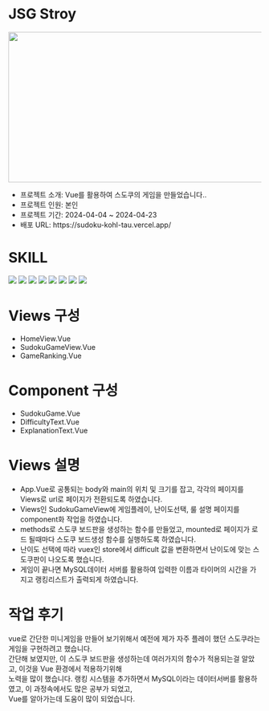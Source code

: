
<h1>JSG Stroy</h1>
<img src='https://github.com/JSG-8579/sudoku/assets/54690444/3e45f184-80e1-4729-98f2-823ce5280403' width='700' height='300'>
<ul>
  <li>프로젝트 소개: Vue를 활용하여 스도쿠의 게임을 만들었습니다..</li>
  <li>프로젝트 인원: 본인</li>
  <li>프로젝트 기간: 2024-04-04 ~ 2024-04-23</li>
  <li>배포 URL: https://sudoku-kohl-tau.vercel.app/</li>
</ul>
<h1>SKILL</h1>
<div>
  <img src="https://img.shields.io/badge/HTML5-E34F26?style=for-the-badge&logo=HTML5&logoColor=white">
  <img src="https://img.shields.io/badge/Sass-CC6699?style=for-the-badge&logo=Sass&logoColor=white">
  <img src="https://img.shields.io/badge/JavaScript-F7DF1E?style=for-the-badge&logo=JavaScript&logoColor=white">
  <img src="https://img.shields.io/badge/Vue-4FC08D?style=for-the-badge&logo=Vue&logoColor=white">
  <img src="https://img.shields.io/badge/Figma-F24E1E?style=for-the-badge&logo=Figma&logoColor=white">
  <img src="https://img.shields.io/badge/GitHub-181717?style=for-the-badge&logo=GitHub&logoColor=white">
  <img src="https://img.shields.io/badge/Vercel-000000?style=for-the-badge&logo=Vercel&logoColor=white">
  <img src="https://img.shields.io/badge/MySQL-4479A1?style=for-the-badge&logo=MySQL&logoColor=white">
  
  
  
</div>
<h1>Views 구성</h1>
<ul>
  <li>HomeView.Vue</li>
  <li>SudokuGameView.Vue</li>
  <li>GameRanking.Vue</li>
</ul>
<h1>Component 구성</h1>
<ul>
  <li>SudokuGame.Vue</li>
  <li>DifficultyText.Vue</li>
  <li>ExplanationText.Vue</li>
</ul>
<h1>Views 설명</h1>
<ul>
  <li>App.Vue로 공통되는 body와 main의 위치 및 크기를 잡고, 각각의 페이지를 Views로 url로 페이지가 전환되도록 하였습니다. </li>
  <li>Views인 SudokuGameView에 게임플레이, 난이도선택, 룰 설명 페이지를 component화 작업을 하였습니다.</li>
  <li>methods로 스도쿠 보드판을 생성하는 함수를 만들었고, mounted로 페이지가 로드 될때마다 스도쿠 보드생성 함수를 실행하도록 하였습니다.</li>
  <li>난이도 선택에 따라 vuex인 store에서 difficult 값을 변환하면서 난이도에 맞는 스도쿠판이 나오도록 했습니다.</li>
  <li>게임이 끝나면 MySQL데이터 서버를 활용하여 입력한 이름과 타이머의 시간을 가지고 랭킹리스트가 출력되게 하였습니다.</li>
</ul>
<h1>작업 후기</h1>
<p>vue로 간단한 미니게임을 만들어 보기위해서 예전에 제가 자주 플레이 했던 스도쿠라는 게임을 구현하려고 했습니다.</br>
간단해 보였지만, 이 스도쿠 보드판을 생성하는데 여러가지의 함수가 적용되는걸 알았고, 이것을 Vue 환경에서 적용하기위해</br>
노력을 많이 했습니다. 랭킹 시스템을 추가하면서 MySQL이라는 데이터서버를 활용하였고, 이 과정속에서도 많은 공부가 되었고,</br>
Vue를 알아가는데 도움이 많이 되었습니다.</p>
